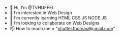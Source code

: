 - 👋 Hi, I’m @TVHUFFEL
- 👀 I’m interested in Web Design
- 🌱 I’m currently learning HTML CSS JS NODE.JS
- 💞️ I’m looking to collaborate on Web Designs
- 📫 How to reach me = "vhuffel.thomas@gmail.com"

<!---
TVHUFFEL/TVHUFFEL is a ✨ special ✨ repository because its `README.md` (this file) appears on your GitHub profile.
You can click the Preview link to take a look at your changes.
--->
